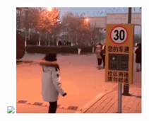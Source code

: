 <tr>
    <td>
        <img src="https://github-readme-stats.vercel.app/api?username=anuraghazra&show_icons=true&theme=cobalt">
    </td>
    <td>
        <img src="./speed.gif">
    </td>
    </td>
</tr>
<!-- ![lvgithub's github stats](https://github-readme-stats.vercel.app/api?username=lvgithub&show_icons=true&theme=cobalt) -->
<!--
**lvgithub/lvgithub** is a ✨ _special_ ✨ repository because its `README.md` (this file) appears on your GitHub profile.

Here are some ideas to get you started:

- 🔭 I’m currently working on ...
- 🌱 I’m currently learning ...
- 👯 I’m looking to collaborate on ...
- 🤔 I’m looking for help with ...
- 💬 Ask me about ...
- 📫 How to reach me: ...
- 😄 Pronouns: ...
- ⚡ Fun fact: ...
-->

